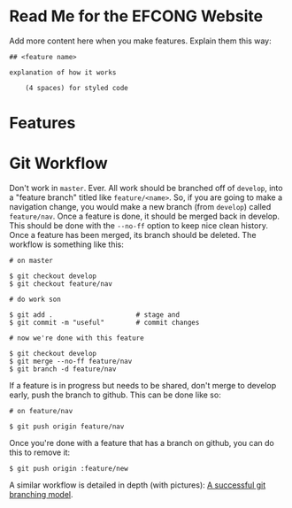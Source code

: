 # Read Me for the EFCONG Website

Add more content here when you make features. Explain them this way:

    ## <feature name>
    
    explanation of how it works
    
        (4 spaces) for styled code

# Features

# Git Workflow

Don't work in `master`. Ever. All work should be branched off of `develop`, into a "feature branch" titled like `feature/<name>`. So, if you are going to make a navigation change, you would make a new branch (from `develop`) called `feature/nav`. Once a feature is done, it should be merged back in develop. This should be done with the `--no-ff` option to keep nice clean history. Once a feature has been merged, its branch should be deleted. The workflow is something like this:
  
    # on master
    
    $ git checkout develop
    $ git checkout feature/nav
    
    # do work son
    
    $ git add .                     # stage and
    $ git commit -m "useful"        # commit changes
    
    # now we're done with this feature
    
    $ git checkout develop
    $ git merge --no-ff feature/nav
    $ git branch -d feature/nav
    
If a feature is in progress but needs to be shared, don't merge to develop early, push the branch to github. This can be done like so:

    # on feature/nav
    
    $ git push origin feature/nav
    
Once you're done with a feature that has a branch on github, you can do this to remove it:

    $ git push origin :feature/new
    
A similar workflow is detailed in depth (with pictures): [A successful git branching model](http://nvie.com/posts/a-successful-git-branching-model/?).